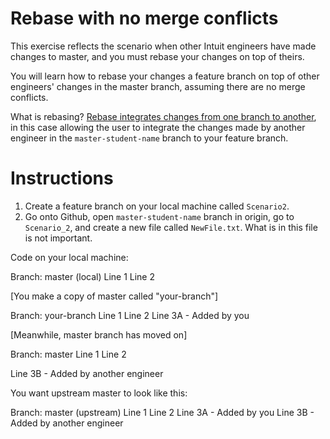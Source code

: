# Rebase with no merge conflicts 

This exercise reflects the scenario when other Intuit engineers have made changes to master, and you must rebase your changes on top of theirs.

You will learn how to rebase your changes a feature branch on top of other engineers' changes in the master branch, assuming there are no merge conflicts. 

What is rebasing?
[Rebase integrates changes from one branch to another](https://www.git-tower.com/learn/git/glossary/rebase), in this case allowing the user to integrate the changes made by another engineer in the `master-student-name` branch to your feature branch. 

# Instructions
1. Create a feature branch on your local machine called `Scenario2`.
1. Go onto Github, open `master-student-name` branch in origin, go to `Scenario_2`, and create a new file called `NewFile.txt`. What is in this file is not important. 

Code on your local machine:

Branch: master (local)
Line 1 
Line 2 

[You make a copy of master called "your-branch"]

Branch: your-branch
Line 1 
Line 2
Line 3A - Added by you 

[Meanwhile, master branch has moved on]

Branch: master
Line 1
Line 2

Line 3B - Added by another engineer  

You want upstream master to look like this:

Branch: master (upstream)
Line 1
Line 2 
Line 3A - Added by you
Line 3B - Added by another engineer 
